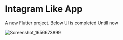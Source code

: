 # Intagram Like App

A new Flutter project.
Below UI is completed Untill now

![Screenshot_1656673899](https://user-images.githubusercontent.com/42111969/176884526-ca834c72-0cc0-478c-9536-8612b14552b3.png)
